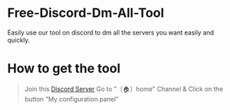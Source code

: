 # Free-Discord-Dm-All-Tool
Easily use our tool on discord to dm all the servers you want easily and quickly.
# How to get the tool
> Join this [Discord Server](https://discord.gg/FQqcuezAus)
> Go to "〔🏠〕home" Channel & Click on the button "My configuration panel"
